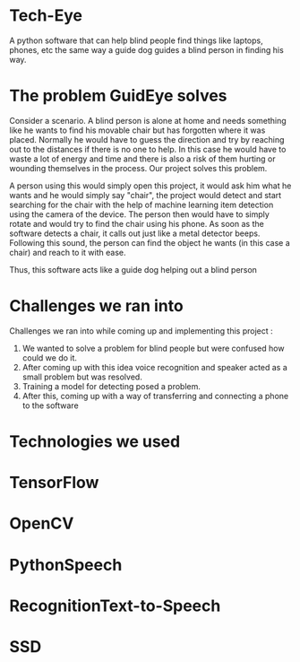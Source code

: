 # Tech-Eye
A python software that can help blind people find things like laptops, phones, etc the same way a guide dog guides a blind person in finding his way.
# The problem GuidEye solves
Consider a scenario. A blind person is alone at home and needs something like he wants to find his movable chair but has forgotten where it was placed. Normally he would have to guess the direction and try by reaching out to the distances if there is no one to help. In this case he would have to waste a lot of energy and time and there is also a risk of them hurting or wounding themselves in the process. Our project solves this problem.

A person using this would simply open this project, it would ask him what he wants and he would simply say "chair", the project would detect and start searching for the chair with the help of machine learning item detection using the camera of the device. The person then would have to simply rotate and would try to find the chair using his phone. As soon as the software detects a chair, it calls out just like a metal detector beeps. Following this sound, the person can find the object he wants (in this case a chair) and reach to it with ease.

Thus, this software acts like a guide dog helping out a blind person

# Challenges we ran into
Challenges we ran into while coming up and implementing this project :
1. We wanted to solve a problem for blind people but were confused how could we do it.
2. After coming up with this idea voice recognition and speaker acted as a small problem but was resolved.
3. Training a model for detecting posed a problem.
4. After this, coming up with a way of transferring and connecting a phone to the software

# Technologies we used
# TensorFlow 
# OpenCV
# PythonSpeech 
# RecognitionText-to-Speech 
# SSD
